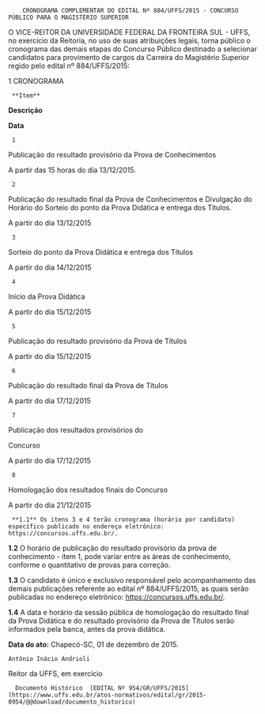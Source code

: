        CRONOGRAMA COMPLEMENTAR DO EDITAL Nº 884/UFFS/2015 - CONCURSO PÚBLICO PARA O MAGISTÉRIO SUPERIOR  

O VICE-REITOR DA UNIVERSIDADE FEDERAL DA FRONTEIRA SUL - UFFS, no exercício da Reitoria, no uso de suas atribuições legais, torna público o cronograma das demais etapas do Concurso Público destinado a selecionar candidatos para provimento de cargos da Carreira do Magistério Superior regido pelo edital nº 884/UFFS/2015:

 1 CRONOGRAMA

     **Item**

   **Descrição**

   **Data**

     1

   Publicação do resultado provisório da Prova de Conhecimentos 

   A partir das 15 horas do dia 13/12/2015.

     2

   Publicação do resultado final da Prova de Conhecimentos e Divulgação do Horário do Sorteio do ponto da Prova Didática e entrega dos Títulos.

   A partir do dia 13/12/2015

     3

   Sorteio do ponto da Prova Didática e entrega dos Títulos 

   A partir do dia 14/12/2015

     4

   Início da Prova Didática 

   A partir do dia 15/12/2015

     5

   Publicação do resultado provisório da Prova de Títulos 

   A partir do dia 15/12/2015

     6

   Publicação do resultado final da Prova de Títulos 

   A partir do dia 17/12/2015

     7

   Publicação dos resultados provisórios do

 Concurso 

   A partir do dia 17/12/2015

     8

   Homologação dos resultados finais do Concurso 

   A partir do dia 21/12/2015

     **1.1** Os itens 3 e 4 terão cronograma (horário por candidato) específico publicado no endereço eletrônico: https://concursos.uffs.edu.br/.

 **1.2** O horário de publicação do resultado provisório da prova de conhecimento - item 1, pode variar entre as áreas de conhecimento, conforme o quantitativo de provas para correção.

 **1.3** O candidato é único e exclusivo responsável pelo acompanhamento das demais publicações referente ao edital nº 884/UFFS/2015, as quais serão publicadas no endereço eletrônico: https://concursos.uffs.edu.br/.

 **1.4** A data e horário da sessão pública de homologação do resultado final da Prova Didática e do resultado provisório da Prova de Títulos serão informados pela banca, antes da prova didática.

  

   **Data do ato:** Chapecó-SC, 01 de dezembro de 2015.   
 

    Antônio Inácio Andrioli   
 Reitor da UFFS, em exercício 

      Documento Histórico  [EDITAL Nº 954/GR/UFFS/2015](https://www.uffs.edu.br/atos-normativos/edital/gr/2015-0954/@@download/documento_historico)     
      
